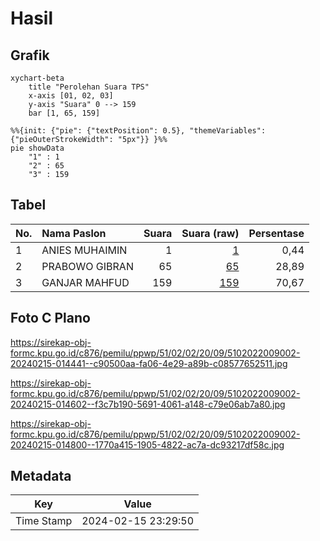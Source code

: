 # Hasil

## Grafik

```mermaid
xychart-beta
    title "Perolehan Suara TPS"
    x-axis [01, 02, 03]
    y-axis "Suara" 0 --> 159
    bar [1, 65, 159]
```

```mermaid
%%{init: {"pie": {"textPosition": 0.5}, "themeVariables": {"pieOuterStrokeWidth": "5px"}} }%%
pie showData
    "1" : 1
    "2" : 65
    "3" : 159
```

## Tabel

| No. | Nama Paslon    | Suara | Suara (raw) | Persentase |
|:--- |:-------------- | -----:| -----------:| ----------:|
| 1   | ANIES MUHAIMIN | 1     | [1][p-1]    | 0,44       |
| 2   | PRABOWO GIBRAN | 65    | [65][p-2]   | 28,89      |
| 3   | GANJAR MAHFUD  | 159   | [159][p-3]  | 70,67      |


[p-1]: https://github.com/gigit-pemilu/pemilu-2024-51-bali/blob/main/pilpres/hitung-suara/sub/51-bali/sub/02-tabanan/sub/02-selemadeg-timur/sub/2009-dalang/sub/002-tps/sub/paslon-1.txt
[p-2]: https://github.com/gigit-pemilu/pemilu-2024-51-bali/blob/main/pilpres/hitung-suara/sub/51-bali/sub/02-tabanan/sub/02-selemadeg-timur/sub/2009-dalang/sub/002-tps/sub/paslon-2.txt
[p-3]: https://github.com/gigit-pemilu/pemilu-2024-51-bali/blob/main/pilpres/hitung-suara/sub/51-bali/sub/02-tabanan/sub/02-selemadeg-timur/sub/2009-dalang/sub/002-tps/sub/paslon-3.txt

## Foto C Plano

https://sirekap-obj-formc.kpu.go.id/c876/pemilu/ppwp/51/02/02/20/09/5102022009002-20240215-014441--c90500aa-fa06-4e29-a89b-c08577652511.jpg

https://sirekap-obj-formc.kpu.go.id/c876/pemilu/ppwp/51/02/02/20/09/5102022009002-20240215-014602--f3c7b190-5691-4061-a148-c79e06ab7a80.jpg

https://sirekap-obj-formc.kpu.go.id/c876/pemilu/ppwp/51/02/02/20/09/5102022009002-20240215-014800--1770a415-1905-4822-ac7a-dc93217df58c.jpg


## Metadata

| Key        | Value               |
| ---------- | ------------------- |
| Time Stamp | 2024-02-15 23:29:50 |




